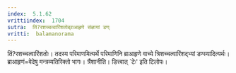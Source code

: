 ```yaml
---
index:  5.1.62
vrittiindex:  1704
sutra:  तिं?रशच्चत्वारिंशतोब्र्राआहृणे संज्ञायां डण्
vritti:  balamanorama 
---
```


तिं?रशच्चत्वारिंशतोः। तदस्य परिमाणमित्यर्थे परिमाणिनि ब्राआहृणे वाच्ये त्रिशच्चत्वारिंशद्भ्यां डण्स्यादित्यर्थः। ब्राआहृणं=वेदेषु मन्त्रव्यतिरिक्तो भागः। त्रैंशानीति। डित्त्वात् `टेः' इति टिलोपः। 

